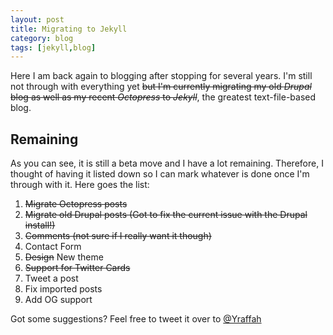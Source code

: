 ```yaml
---
layout: post
title: Migrating to Jekyll
category: blog
tags: [jekyll,blog]
---
```


Here I am back again to blogging after stopping for several years. I'm still not through with everything yet <s>but I'm currently migrating my old *Drupal* blog as well as my recent *Octopress* to *Jekyll*</s>, the greatest text-file-based blog.

## Remaining
As you can see, it is still a beta move and I have a lot remaining. Therefore, I thought of having it listed down so I can mark whatever is done once I'm through with it. Here goes the list:

1. <s>Migrate Octopress posts</s>
2. <s>Migrate old Drupal posts (Got to fix the current issue with the Drupal install!)</s>
3. <s>Comments (not sure if I really want it though)</s>
4. Contact Form
5. <s>Design</s> New theme
6. <s>Support for Twitter Cards</s>
7. Tweet a post
8. Fix imported posts
9. Add OG support

Got some suggestions? Feel free to tweet it over to [@Yraffah](http://twitter.com/yraffah "Yousef Raffa")
